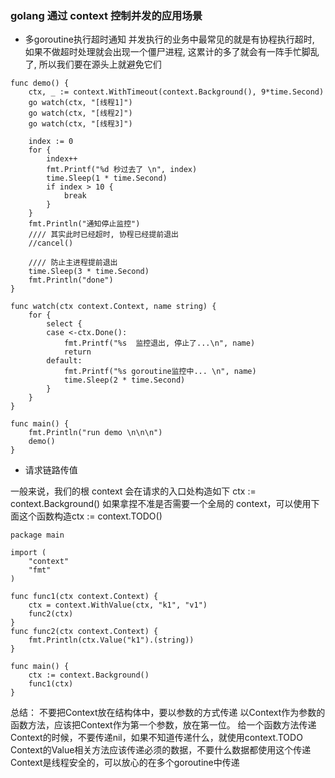 ### golang 通过 context 控制并发的应用场景

* 多goroutine执行超时通知
并发执行的业务中最常见的就是有协程执行超时, 如果不做超时处理就会出现一个僵尸进程, 这累计的多了就会有一阵手忙脚乱了, 所以我们要在源头上就避免它们

```
func demo() {
    ctx, _ := context.WithTimeout(context.Background(), 9*time.Second)
    go watch(ctx, "[线程1]")
    go watch(ctx, "[线程2]")
    go watch(ctx, "[线程3]")

    index := 0
    for {
        index++
        fmt.Printf("%d 秒过去了 \n", index)
        time.Sleep(1 * time.Second)
        if index > 10 {
            break
        }   
    }   
    fmt.Println("通知停止监控")
    //// 其实此时已经超时, 协程已经提前退出
    //cancel()

    //// 防止主进程提前退出
    time.Sleep(3 * time.Second)
    fmt.Println("done")
}

func watch(ctx context.Context, name string) {
    for {
        select {
        case <-ctx.Done():
            fmt.Printf("%s  监控退出, 停止了...\n", name)
            return
        default:
            fmt.Printf("%s goroutine监控中... \n", name)
            time.Sleep(2 * time.Second)
        }   
    }   
}

func main() {
    fmt.Println("run demo \n\n\n")
    demo()
}

```

* 请求链路传值

一般来说，我们的根 context 会在请求的入口处构造如下 ctx := context.Background()
如果拿捏不准是否需要一个全局的 context，可以使用下面这个函数构造ctx := context.TODO()
```
package main

import (
	"context"
	"fmt"
)

func func1(ctx context.Context) {
	ctx = context.WithValue(ctx, "k1", "v1")
	func2(ctx)
}
func func2(ctx context.Context) {
	fmt.Println(ctx.Value("k1").(string))
}

func main() {
	ctx := context.Background()
	func1(ctx)
}
```

总结：
不要把Context放在结构体中，要以参数的方式传递
以Context作为参数的函数方法，应该把Context作为第一个参数，放在第一位。
给一个函数方法传递Context的时候，不要传递nil，如果不知道传递什么，就使用context.TODO
Context的Value相关方法应该传递必须的数据，不要什么数据都使用这个传递
Context是线程安全的，可以放心的在多个goroutine中传递
